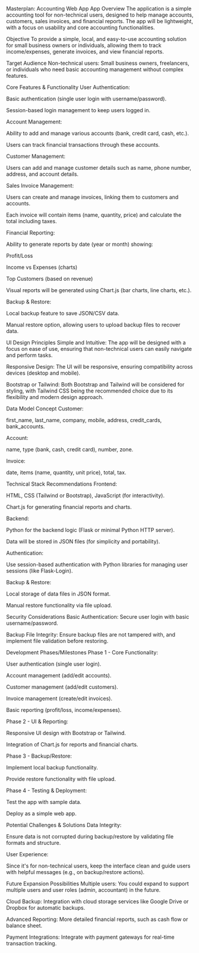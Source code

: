Masterplan: Accounting Web App
App Overview
The application is a simple accounting tool for non-technical users, designed to help manage accounts, customers, sales invoices, and financial reports. The app will be lightweight, with a focus on usability and core accounting functionalities.

Objective
To provide a simple, local, and easy-to-use accounting solution for small business owners or individuals, allowing them to track income/expenses, generate invoices, and view financial reports.

Target Audience
Non-technical users: Small business owners, freelancers, or individuals who need basic accounting management without complex features.

Core Features & Functionality
User Authentication:

Basic authentication (single user login with username/password).

Session-based login management to keep users logged in.

Account Management:

Ability to add and manage various accounts (bank, credit card, cash, etc.).

Users can track financial transactions through these accounts.

Customer Management:

Users can add and manage customer details such as name, phone number, address, and account details.

Sales Invoice Management:

Users can create and manage invoices, linking them to customers and accounts.

Each invoice will contain items (name, quantity, price) and calculate the total including taxes.

Financial Reporting:

Ability to generate reports by date (year or month) showing:

Profit/Loss

Income vs Expenses (charts)

Top Customers (based on revenue)

Visual reports will be generated using Chart.js (bar charts, line charts, etc.).

Backup & Restore:

Local backup feature to save JSON/CSV data.

Manual restore option, allowing users to upload backup files to recover data.

UI Design Principles
Simple and Intuitive: The app will be designed with a focus on ease of use, ensuring that non-technical users can easily navigate and perform tasks.

Responsive Design: The UI will be responsive, ensuring compatibility across devices (desktop and mobile).

Bootstrap or Tailwind: Both Bootstrap and Tailwind will be considered for styling, with Tailwind CSS being the recommended choice due to its flexibility and modern design approach.

Data Model Concept
Customer:

first_name, last_name, company, mobile, address, credit_cards, bank_accounts.

Account:

name, type (bank, cash, credit card), number, zone.

Invoice:

date, items (name, quantity, unit price), total, tax.

Technical Stack Recommendations
Frontend:

HTML, CSS (Tailwind or Bootstrap), JavaScript (for interactivity).

Chart.js for generating financial reports and charts.

Backend:

Python for the backend logic (Flask or minimal Python HTTP server).

Data will be stored in JSON files (for simplicity and portability).

Authentication:

Use session-based authentication with Python libraries for managing user sessions (like Flask-Login).

Backup & Restore:

Local storage of data files in JSON format.

Manual restore functionality via file upload.

Security Considerations
Basic Authentication: Secure user login with basic username/password.

Backup File Integrity: Ensure backup files are not tampered with, and implement file validation before restoring.

Development Phases/Milestones
Phase 1 - Core Functionality:

User authentication (single user login).

Account management (add/edit accounts).

Customer management (add/edit customers).

Invoice management (create/edit invoices).

Basic reporting (profit/loss, income/expenses).

Phase 2 - UI & Reporting:

Responsive UI design with Bootstrap or Tailwind.

Integration of Chart.js for reports and financial charts.

Phase 3 - Backup/Restore:

Implement local backup functionality.

Provide restore functionality with file upload.

Phase 4 - Testing & Deployment:

Test the app with sample data.

Deploy as a simple web app.

Potential Challenges & Solutions
Data Integrity:

Ensure data is not corrupted during backup/restore by validating file formats and structure.

User Experience:

Since it's for non-technical users, keep the interface clean and guide users with helpful messages (e.g., on backup/restore actions).

Future Expansion Possibilities
Multiple users: You could expand to support multiple users and user roles (admin, accountant) in the future.

Cloud Backup: Integration with cloud storage services like Google Drive or Dropbox for automatic backups.

Advanced Reporting: More detailed financial reports, such as cash flow or balance sheet.

Payment Integrations: Integrate with payment gateways for real-time transaction tracking.